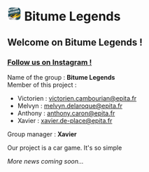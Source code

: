 <h1><img src="Assets/Logos/favicon-32.png"> Bitume Legends</h1>
<h2> Welcome on Bitume Legends !</h2>
<h3><a href="https://www.instagram.com/bitumelegends/" target=_blank> Follow us on Instagram !</a></h3>
<p>
    Name of the group : <b>Bitume Legends</b><br>
    Member of this project :
    <ul>
        <li>Victorien : <a href="mailto:victorien.cambourian@epita.fr">victorien.cambourian@epita.fr</a></li>
        <li>Melvyn : <a href="mailto:melvyn.delaroque@epita.fr">melvyn.delaroque@epita.fr</a></li> <li>Anthony : <a href="mailto:anthony.caron@epita.fr">anthony.caron@epita.fr</a></li>
        <li>Xavier : <a href="mailto:xavier.de-place@epita.fr">xavier.de-place@epita.fr</a></li>
    </ul>
    Group manager : <b>Xavier</b>
</p>
<p>Our project is a car game. It's so simple</p>

*More news coming soon...*
